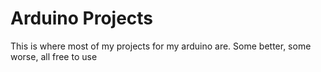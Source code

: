 # Arduino Projects
This is where most of my projects for my arduino are. Some better, some worse, all free to use
